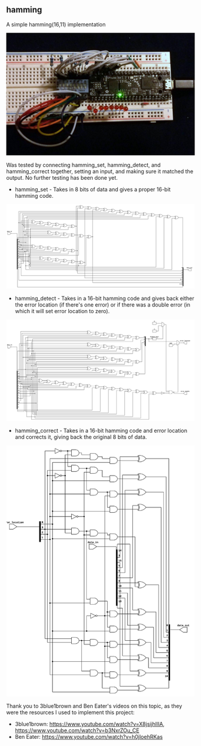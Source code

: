 ## hamming

A simple hamming(16,11) implementation

![](./hamming.jpg)

Was tested by connecting hamming_set, hamming_detect, and hamming_correct together, setting an input, and making sure it matched the output. No further testing has been done yet.

- hamming_set - Takes in 8 bits of data and gives a proper 16-bit hamming code.

![](./svg/hamming_set.svg)

- hamming_detect - Takes in a 16-bit hamming code and gives back either the error location (if there's one error) or if there was a double error (in which it will set error location to zero).

![](./svg/hamming_detect.svg)

- hamming_correct - Takes in a 16-bit hamming code and error location and corrects it, giving back the original 8 bits of data.

![](./svg/hamming_correct.svg)

Thank you to 3blue1brown and Ben Eater's videos on this topic, as they were the resources I used to implement this project:
- 3blue1brown: https://www.youtube.com/watch?v=X8jsijhllIA, https://www.youtube.com/watch?v=b3NxrZOu_CE
- Ben Eater: https://www.youtube.com/watch?v=h0jloehRKas
